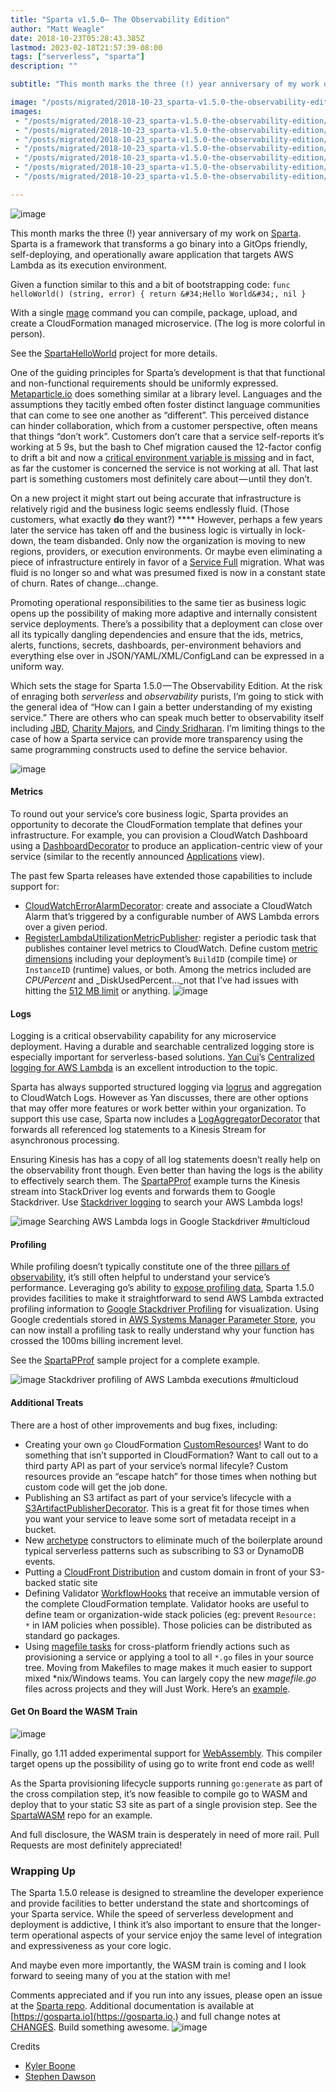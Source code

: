 ```yaml
---
title: "Sparta v1.5.0— The Observability Edition"
author: "Matt Weagle"
date: 2018-10-23T05:28:43.385Z
lastmod: 2023-02-18T21:57:39-08:00
tags: ["serverless", "sparta"]
description: ""

subtitle: "This month marks the three (!) year anniversary of my work on Sparta. Sparta is a framework that transforms a go binary into a GitOps…"

image: "/posts/migrated/2018-10-23_sparta-v1.5.0-the-observability-edition/images/1.jpeg"
images:
 - "/posts/migrated/2018-10-23_sparta-v1.5.0-the-observability-edition/images/1.jpeg"
 - "/posts/migrated/2018-10-23_sparta-v1.5.0-the-observability-edition/images/2.jpeg"
 - "/posts/migrated/2018-10-23_sparta-v1.5.0-the-observability-edition/images/3.jpeg"
 - "/posts/migrated/2018-10-23_sparta-v1.5.0-the-observability-edition/images/4.jpeg"
 - "/posts/migrated/2018-10-23_sparta-v1.5.0-the-observability-edition/images/5.jpeg"
 - "/posts/migrated/2018-10-23_sparta-v1.5.0-the-observability-edition/images/6.gif"
 - "/posts/migrated/2018-10-23_sparta-v1.5.0-the-observability-edition/images/7.png"

---
```


![image](/posts/migrated/2018-10-23_sparta-v1.5.0-the-observability-edition/images/1.jpeg#layoutTextWidth)


This month marks the three (!) year anniversary of my work on [Sparta](https://gosparta.io). Sparta is a framework that transforms a go binary into a GitOps friendly, self-deploying, and operationally aware application that targets AWS Lambda as its execution environment.

Given a function similar to this and a bit of bootstrapping code:
`func helloWorld() (string, error) {
  return &#34;Hello World&#34;, nil
}`

With a single [mage](https://magefile.org/) command you can compile, package, upload, and create a CloudFormation managed microservice. (The log is more colorful in person).




See the [SpartaHelloWorld](https://github.com/mweagle/SpartaHelloWorld) project for more details.

One of the guiding principles for Sparta’s development is that that functional and non-functional requirements should be uniformly expressed. [Metaparticle.io](https://metaparticle.io/about/) does something similar at a library level. Languages and the assumptions they tacitly embed often foster distinct language communities that can come to see one another as “different”. This perceived distance can hinder collaboration, which from a customer perspective, often means that things “don’t work”. Customers don’t care that a service self-reports it’s working at 5 9s, but the bash to Chef migration caused the 12-factor config to drift a bit and now a [critical environment variable is missing](https://blog.acolyer.org/2016/11/29/early-detection-of-configuration-errors-to-reduce-failure-damage/) and in fact, as far the customer is concerned the service is not working at all. That last part is something customers most definitely care about — until they don’t.

On a new project it might start out being accurate that infrastructure is relatively rigid and the business logic seems endlessly fluid. (Those customers, what exactly **do** they want?) **** However, perhaps a few years later the service has taken off and the business logic is virtually in lock-down, the team disbanded. Only now the organization is moving to new regions, providers, or execution environments. Or maybe even eliminating a piece of infrastructure entirely in favor of a [Service Full](https://www.slideshare.net/jedi4ever/from-serverless-to-service-full-how-the-role-of-devops-is-evolving) migration. What was fluid is no longer so and what was presumed fixed is now in a constant state of churn. Rates of change…change.

Promoting operational responsibilities to the same tier as business logic opens up the possibility of making more adaptive and internally consistent service deployments. There’s a possibility that a deployment can close over all its typically dangling dependencies and ensure that the ids, metrics, alerts, functions, secrets, dashboards, per-environment behaviors and everything else over in JSON/YAML/XML/ConfigLand can be expressed in a uniform way.

Which sets the stage for Sparta 1.5.0 — The Observability Edition. At the risk of enraging both _serverless_ and _observability_ purists, I’m going to stick with the general idea of “How can I gain a better understanding of my existing service.” There are others who can speak much better to observability itself including [JBD](https://medium.com/u/1737b4e67578), [Charity Majors](https://medium.com/u/5587d135a397), and [Cindy Sridharan](https://medium.com/u/87c8c84f24b1). I’m limiting things to the case of how a Sparta service can provide more transparency using the same programming constructs used to define the service behavior.

![image](/posts/migrated/2018-10-23_sparta-v1.5.0-the-observability-edition/images/2.jpeg#layoutTextWidth)


#### Metrics

To round out your service’s core business logic, Sparta provides an opportunity to decorate the CloudFormation template that defines your infrastructure. For example, you can provision a CloudWatch Dashboard using a [DashboardDecorator](https://godoc.org/github.com/mweagle/Sparta/decorator#DashboardDecorator) to produce an application-centric view of your service (similar to the recently announced [Applications](https://aws.amazon.com/about-aws/whats-new/2018/08/aws-lambda-console-enables-managing-and-monitoring/) view).

The past few Sparta releases have extended those capabilities to include support for:

*   [CloudWatchErrorAlarmDecorator](https://godoc.org/github.com/mweagle/Sparta/decorator#CloudWatchErrorAlarmDecorator): create and associate a CloudWatch Alarm that’s triggered by a configurable number of AWS Lambda errors over a given period.
*   [RegisterLambdaUtilizationMetricPublisher](https://godoc.org/github.com/mweagle/Sparta/aws/cloudwatch#RegisterLambdaUtilizationMetricPublisher): register a periodic task that publishes container level metrics to CloudWatch. Define custom [metric dimensions](https://docs.aws.amazon.com/AmazonCloudWatch/latest/monitoring/cloudwatch_concepts.html#Dimension) including your deployment’s `BuildID` (compile time) or `InstanceID` (runtime) values, or both. Among the metrics included are _CPUPercent_ and _DiskUsedPercent…_not that I’ve had issues with hitting the [512 MB limit](https://docs.aws.amazon.com/lambda/latest/dg/limits.html) or anything.
![image](/posts/migrated/2018-10-23_sparta-v1.5.0-the-observability-edition/images/3.jpeg#layoutTextWidth)


#### Logs

Logging is a critical observability capability for any microservice deployment. Having a durable and searchable centralized logging store is especially important for serverless-based solutions. [Yan Cui](https://medium.com/u/d00f1e6b06a2)’s [Centralized logging for AWS Lambda](https://hackernoon.com/centralised-logging-for-aws-lambda-b765b7ca9152) is an excellent introduction to the topic.

Sparta has always supported structured logging via [logrus](https://github.com/sirupsen/logrus) and aggregation to CloudWatch Logs. However as Yan discusses, there are other options that may offer more features or work better within your organization. To support this use case, Sparta now includes a [LogAggregatorDecorator](https://godoc.org/github.com/mweagle/Sparta/decorator#LogAggregatorDecorator) that forwards all referenced log statements to a Kinesis Stream for asynchronous processing.

Ensuring Kinesis has has a copy of all log statements doesn’t really help on the observability front though. Even better than having the logs is the ability to effectively search them. The [SpartaPProf](https://github.com/mweagle/SpartaPProf/blob/master/pprof/googlePProf.go#L102) example turns the Kinesis stream into StackDriver log events and forwards them to Google Stackdriver. Use [Stackdriver logging](https://cloud.google.com/logging/) to search your AWS Lambda logs!

![image](/posts/migrated/2018-10-23_sparta-v1.5.0-the-observability-edition/images/4.jpeg#layoutTextWidth)
Searching AWS Lambda logs in Google Stackdriver #multicloud



#### Profiling

While profiling doesn’t typically constitute one of the three [pillars of observability](https://cengizhan.com/3-pillars-of-observability-8e6cb5434206), it’s still often helpful to understand your service’s performance. Leveraging go’s ability to [expose profiling data](https://golang.org/pkg/runtime/pprof/), Sparta 1.5.0 provides facilities to make it straightforward to send AWS Lambda extracted profiling information to [Google Stackdriver Profiling](https://cloud.google.com/profiler/) for visualization. Using Google credentials stored in [AWS Systems Manager Parameter Store](https://github.com/mweagle/ssm-cache), you can now install a profiling task to really understand why your function has crossed the 100ms billing increment level.

See the [SpartaPProf](https://github.com/mweagle/SpartaPProf/blob/master/pprof/googlePProf.go#L152) sample project for a complete example.

![image](/posts/migrated/2018-10-23_sparta-v1.5.0-the-observability-edition/images/5.jpeg#layoutTextWidth)
Stackdriver profiling of AWS Lambda executions #multicloud



#### Additional Treats

There are a host of other improvements and bug fixes, including:

*   Creating your own `go` CloudFormation [CustomResources](https://gosparta.io/reference/custom_lambda_resources/)! Want to do something that isn’t supported in CloudFormation? Want to call out to a third party API as part of your service’s normal lifecyle? Custom resources provide an “escape hatch” for those times when nothing but custom code will get the job done.
*   Publishing an S3 artifact as part of your service’s lifecycle with a [S3ArtifactPublisherDecorator](https://godoc.org/github.com/mweagle/Sparta/decorator#S3ArtifactPublisherDecorator). This is a great fit for those times when you want your service to leave some sort of metadata receipt in a bucket.
*   New [archetype](https://godoc.org/github.com/mweagle/Sparta/archetype) constructors to eliminate much of the boilerplate around typical serverless patterns such as subscribing to S3 or DynamoDB events.
*   Putting a [CloudFront Distribution](https://godoc.org/github.com/mweagle/Sparta/decorator#CloudFrontSiteDistributionDecorator) and custom domain in front of your S3-backed static site
*   Defining Validator [WorkflowHooks](https://godoc.org/github.com/mweagle/Sparta#WorkflowHooks) that receive an immutable version of the complete CloudFormation template. Validator hooks are useful to define team or organization-wide stack policies (eg: prevent `Resource: *` in IAM policies when possible). Those policies can be distributed as standard go packages.
*   Using [magefile tasks](https://godoc.org/github.com/mweagle/Sparta/magefile) for cross-platform friendly actions such as provisioning a service or applying a tool to all `*.go` files in your source tree. Moving from Makefiles to mage makes it much easier to support mixed *nix/Windows teams. You can largely copy the new _magefile.go_ files across projects and they will Just Work. Here’s an [example](https://github.com/mweagle/SpartaHelloWorld/blob/master/magefile.go).

#### Get On Board the WASM Train

![image](/posts/migrated/2018-10-23_sparta-v1.5.0-the-observability-edition/images/6.gif#layoutTextWidth)


Finally, go 1.11 added experimental support for [WebAssembly](https://github.com/golang/go/wiki/WebAssembly). This compiler target opens up the possibility of using go to write front end code as well!

As the Sparta provisioning lifecycle supports running `go:generate` as part of the cross compilation step, it’s now feasible to compile go to WASM and deploy that to your static S3 site as part of a single provision step. See the [SpartaWASM](https://github.com/mweagle/SpartaWASM) repo for an example.

And full disclosure, the WASM train is desperately in need of more rail. Pull Requests are most definitely appreciated!

### Wrapping Up

The Sparta 1.5.0 release is designed to streamline the developer experience and provide facilities to better understand the state and shortcomings of your Sparta service. While the speed of serverless development and deployment is addictive, I think it’s also important to ensure that the longer-term operational aspects of your service enjoy the same level of integration and expressiveness as your core logic.

And maybe even more importantly, the WASM train is coming and I look forward to seeing many of you at the station with me!

Comments appreciated and if you run into any issues, please open an issue at the [Sparta repo](https://github.com/mweagle/Sparta). Additional documentation is available at [https://gosparta.io](https://gosparta.io.) and full change notes at [CHANGES](https://github.com/mweagle/Sparta/blob/master/CHANGES.md). Build something awesome.
![image](/posts/migrated/2018-10-23_sparta-v1.5.0-the-observability-edition/images/7.png#layoutTextWidth)


Credits

*   [Kyler Boone](https://unsplash.com/photos/4bY-VkQ0UZQ)
*   [Stephen Dawson](https://unsplash.com/photos/qwtCeJ5cLYs)
